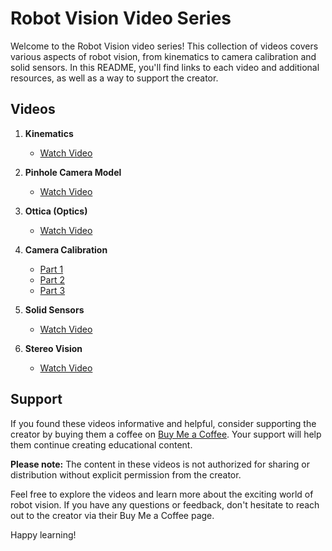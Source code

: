 # Robot Vision Video Series

Welcome to the Robot Vision video series! This collection of videos covers various aspects of robot vision, from kinematics to camera calibration and solid sensors. In this README, you'll find links to each video and additional resources, as well as a way to support the creator.

## Videos

1. **Kinematics**
   - [Watch Video](https://drive.google.com/file/d/10ny0YPsykPXTyaXivCckxBTJ1lgQgEaS/view?usp=drive_link)

2. **Pinhole Camera Model**
   - [Watch Video](https://drive.google.com/file/d/10mouOXbSbdrsZd3j0WloarvLTwEn1K2_/view?usp=drive_link)

3. **Ottica (Optics)**
   - [Watch Video](https://drive.google.com/file/d/10mfvn-Lj8QxjG994vm8Md4zG_xBOReQV/view?usp=drive_link)

4. **Camera Calibration**
   - [Part 1](https://drive.google.com/file/d/15j7bD5UGcQnutP-8qd4-BhFknUXRRi4q/view?usp=drive_link)
   - [Part 2](https://drive.google.com/file/d/15YnbwRguDYJ89HduUC2XWVt0o4zauqTp/view?usp=drive_link)
   - [Part 3](https://drive.google.com/file/d/15YJkAbyPAxdrAJShStO2q0Xo4az9904r/view?usp=drive_link)

5. **Solid Sensors**
   - [Watch Video](https://drive.google.com/file/d/11-CcX5gy6IB5lQUzC1RvqQLtwk9w84TU/view?usp=drive_link)

6. **Stereo Vision**
   - [Watch Video](https://drive.google.com/file/d/10pMsbZp_zOTustJrdUBWZ8w14LDZv8Rr/view?usp=drive_link)

## Support

If you found these videos informative and helpful, consider supporting the creator by buying them a coffee on [Buy Me a Coffee](https://www.buymeacoffee.com/marioavolio). Your support will help them continue creating educational content.

**Please note:** The content in these videos is not authorized for sharing or distribution without explicit permission from the creator.

Feel free to explore the videos and learn more about the exciting world of robot vision. If you have any questions or feedback, don't hesitate to reach out to the creator via their Buy Me a Coffee page.

Happy learning!
